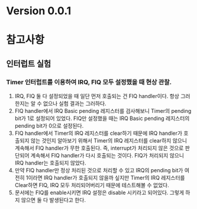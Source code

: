 # Version 0.0.1

# 참고사항
## 인터럽트 실험
### Timer 인터럽트를 이용하여 IRQ, FIQ 모두 설정했을 때 현상 관찰.
1. IRQ, FIQ 둘 다 설정되었을 때 일단 먼저 호출되는 건 FIQ handler이다. 항상 그러한지는 알 수 없으나 실험 결과는 그러하다.
2. FIQ handler에서 IRQ Basic pending 레지스터를 검사해보니 Timer의 pending bit가 1로 설정되어 있었다.
   FIQ만 설정했을 때는 IRQ Basic pending 레지스터의 pending bit가 0으로 설정된다.
3. FIQ handler에서 Timer의 IRQ 레지스터를 clear하기 때문에 IRQ handler가 호출되지 않는 것인지 알아보기 위해서 
   Timer의 IRQ 레지스터를 clear하지 않으니 계속해서 FIQ handler가 무한 호출된다. 즉, interrupt가 처리되지 않은 것으로 
   판단되어 계속해서 FIQ handler가 다시 호출되는 것이다. FIQ가 처리되지 않으니 IRQ handler는 호출되지 않았다.
4. 만약 FIQ handler만 정상 처리된 것으로 처리할 수 있고 IRQ의 pending bit가 여전히 1이라면 IRQ handler가 호출되지 않을까 싶지만
   Timer의 IRQ 레지스터를 Clear하면 FIQ, IRQ 모두 처리되어버리기 때문에 테스트해볼 수 없었다.
5. 문서에는 FIQ를 enable시키면 IRQ 설정은 disable 시키라고 되어있다. 그렇게 하지 않으면 둘 다 발생된다고 한다.
